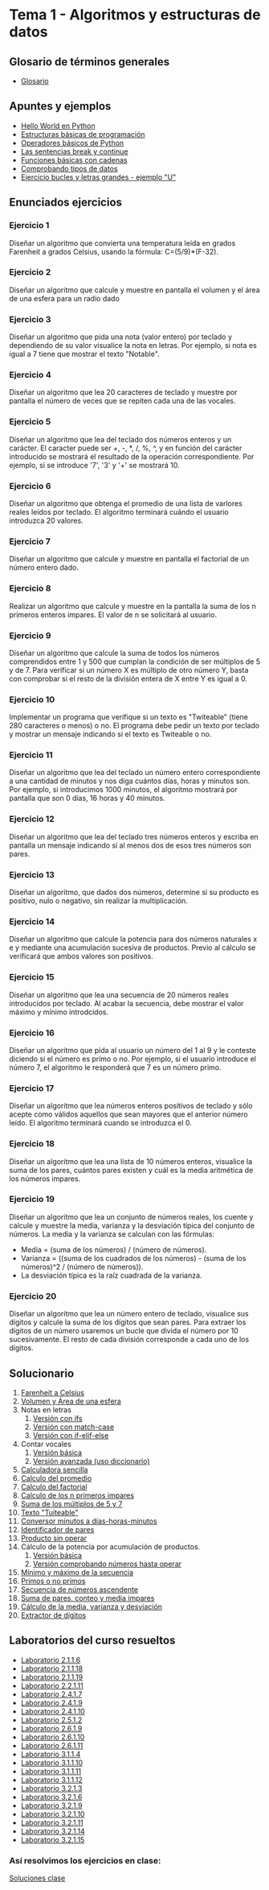 # Tema 1 - Algoritmos y estructuras de datos

## Glosario de términos generales

- [Glosario](glosario.md)

## Apuntes y ejemplos

- [Hello World en Python](../hello-world.py)
- [Estructuras básicas de programación](./estructuras_basicas.py)
- [Operadores básicos de Python](./operadores_basicos.py)
- [Las sentencias break y continue](./ejemplo_break_continue.py)
- [Funciones básicas con cadenas](./funciones_basicas_con_cadenas.py)
- [Comprobando tipos de datos](./comprobadores_tipos.py)
- [Ejercicio bucles y letras grandes - ejemplo "U"](ejercicio_tipo_examen.py)

## Enunciados ejercicios

### Ejercicio 1

Diseñar un algoritmo que convierta una temperatura leída en grados Farenheit a  grados Celsius, usando la fórmula: C=(5/9)*(F-32).

### Ejercicio 2

Diseñar un algoritmo que calcule y muestre en pantalla el volumen y el área de una esfera para un radio dado

### Ejercicio 3

Diseñar un algoritmo que pida una nota (valor entero) por teclado y dependiendo de su valor visualice la nota en letras. Por ejemplo, si nota es igual a 7 tiene que mostrar el texto "Notable".

### Ejercicio 4

Diseñar un algoritmo que lea 20 caracteres de teclado y muestre por pantalla el número de veces que se repiten cada una de las vocales.

### Ejercicio 5

Diseñar un algoritmo que lea del teclado dos números enteros y un carácter. El caracter puede ser +, -, *, /, %, ^, y en  función del carácter introducido se mostrará el resultado de la operación correspondiente. 
Por ejemplo, si se introduce '7', '3' y '+' se mostrará 10.

### Ejercicio 6

Diseñar un algoritmo que obtenga el promedio de una lista de varlores reales leídos por teclado. El algoritmo
terminará cuándo el usuario introduzca 20 valores.

### Ejercicio 7

Diseñar un algoritmo que calcule y muestre en pantalla el factorial de un número entero dado.

### Ejercicio 8

Realizar un algoritmo que calcule y muestre en la pantalla la suma de los n primeros enteros impares. El valor de n se solicitará al usuario.

### Ejercicio 9

Diseñar un algoritmo que calcule la suma de todos los números comprendidos entre 1 y 500 que cumplan la condición de ser múltiplos de 5 y de 7. Para verificar si un número X es múltiplo de otro número Y, basta con comprobar si el resto de la división entera de X entre Y es igual a 0.

### Ejercicio 10

Implementar un programa que verifique si un texto es "Twiteable" (tiene 280 caracteres o menos) o no. El programa debe pedir un texto por teclado y mostrar un mensaje indicando si el texto es Twiteable o no.

### Ejercicio 11

Diseñar un algoritmo que lea del teclado un número entero correspondiente a una cantidad de minutos y nos diga cuántos días, horas y minutos son. Por ejemplo, si introducimos 1000 minutos, el algoritmo mostrará por pantalla que son 0 días, 16 horas y 40 minutos.

### Ejercicio 12

Diseñar un algoritmo que lea del teclado tres números enteros y escriba en pantalla un mensaje indicando si
al menos dos de esos tres números son pares.

### Ejercicio 13

Diseñar un algoritmo, que dados dos números, determine si su producto es positivo, nulo o negativo, sin realizar la multiplicación.

### Ejercicio 14

Diseñar un algoritmo que calcule la potencia para dos números naturales x e y mediante una acumulación sucesiva de productos. Previo al cálculo se verificará que ambos valores son positivos.

### Ejercicio 15

Diseñar un algoritmo que lea una secuencia de 20 números reales introducidos por teclado. Al acabar
la secuencia, debe mostrar el valor máximo y mínimo introdcidos.

### Ejercicio 16

Diseñar un algoritmo que pida al usuario un número del 1 al 9 y le conteste diciendo si el número es primo o no. Por ejemplo, si el usuario introduce el número 7, el algoritmo le responderá que 7 es un número primo.

### Ejercicio 17

Diseñar un algoritmo que lea números enteros positivos de teclado y sólo acepte como válidos aquellos que sean mayores que el anterior número leído. El algoritmo terminará cuando se introduzca el 0.

### Ejercicio 18

Diseñar un algoritmo que lea una lista de 10 números enteros, visualice la suma de los pares, cuántos pares existen y cuál es la media aritmética de los números impares.  

### Ejercicio 19

Diseñar un algoritmo que lea un conjunto de números reales, los cuente y calcule y muestre la media, varianza y la desviación típica del conjunto de números. La media y la varianza se calculan con las fórmulas:    
- Media = (suma de los números) / (número de números).
- Varianza = ((suma de los cuadrados de los números) - (suma de los números)^2 / (número de números)).
- La desviación típica es la raíz cuadrada de la varianza. 

### Ejercicio 20

Diseñar un algoritmo que lea un número entero de teclado, visualice sus dígitos y calcule la suma de los dígitos que sean pares. Para extraer los dígitos de un número usaremos un bucle que divida el número por 10 sucesivamente. El resto de cada división corresponde a cada uno de los dígitos.

## Solucionario

1. [Farenheit a Celsius](./ej1.py)
2. [Volumen y Área de una esfera](./ej2.py)
3. Notas en letras
   1. [Versión con ifs](ej3.py)
   2. [Versión con match-case](ej3b.py)
   3. [Versión con if-elif-else](ej3c.py)
4. Contar vocales
   1. [Versión básica](ej4.py)
   2. [Versión avanzada (uso diccionario)](ej4b.py)
5. [Calculadora sencilla](ej5.py)
6. [Calculo del promedio](ej6.py)
7. [Calculo del factorial](ej7.py)
8. [Calculo de los n primeros impares](ej8.py)
9. [Suma de los múltiplos de 5 y 7](ej9.py)
10. [Texto "Tuiteable"](ej10.py)
11. [Conversor minutos a días-horas-minutos](ej11.py)
12. [Identificador de pares](ej12.py)
13. [Producto sin operar](ej13.py)
14. Cálculo de la potencia por acumulación de productos.
    1.  [Versión básica](ej14.py)
    2.  [Versión comprobando números hasta operar](ej14b.py)
15. [Mínimo y máximo de la secuencia](ej15.py)
16. [Primos o no primos](ej16.py)
17. [Secuencia de números ascendente](ej17.py)
18. [Suma de pares, conteo y media impares](ej18.py)
19. [Cálculo de la media, varianza y desviación](ej19.py)
20. [Extractor de dígitos](ej20.py)

## Laboratorios del curso resueltos

- [Laboratorio 2.1.1.6](lab2-1-1-6.py)
- [Laboratorio 2.1.1.18](lab2-1-1-18.py)
- [Laboratorio 2.1.1.19](lab2-1-1-19.py)
- [Laboratorio 2.2.1.11](lab2-2-1-11.py)
- [Laboratorio 2.4.1.7](lab2-4-1-7.py)
- [Laboratorio 2.4.1.9](lab2-4-1-9.py)
- [Laboratorio 2.4.1.10](lab2-4-1-10.py)
- [Laboratorio 2.5.1.2](lab2-5-1-2.py)
- [Laboratorio 2.6.1.9](lab2-6-1-9.py)
- [Laboratorio 2.6.1.10](lab2-6-1-10.py)
- [Laboratorio 2.6.1.11](lab2-6-1-11.py)
- [Laboratorio 3.1.1.4](lab3-1-1-4.py)
- [Laboratorio 3.1.1.10](lab3-1-1-10.py)
- [Laboratorio 3.1.1.11](lab3-1-1-11.py)
- [Laboratorio 3.1.1.12](lab3-1-1-12.py)
- [Laboratorio 3.2.1.3](lab3-2-1-3.py)
- [Laboratorio 3.2.1.6](lab3-2-1-6.py)
- [Laboratorio 3.2.1.9](lab3-2-1-9.py)
- [Laboratorio 3.2.1.10](lab3-2-1-10.py)
- [Laboratorio 3.2.1.11](lab3-2-1-11.py)
- [Laboratorio 3.2.1.14](lab3-2-1-14.py)
- [Laboratorio 3.2.1.15](lab3-2-1-15.py)

### Así resolvimos los ejercicios en clase:
[Soluciones clase](./soluciones_clase/)
